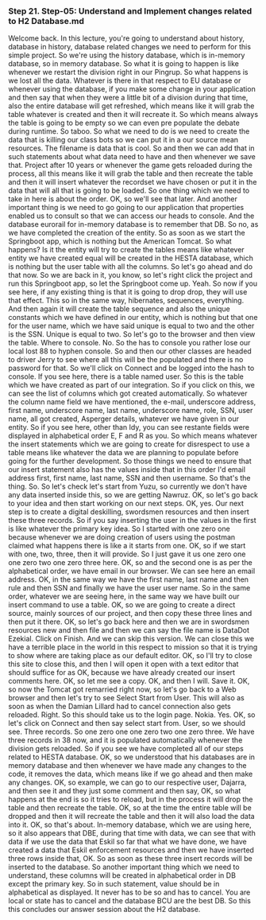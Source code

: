 
### Step 21. Step-05: Understand and Implement changes related to H2 Database.md
Welcome back.  In this lecture, you're going to understand about history, database in history, database related  changes we need to perform for this simple project.  So we're using the history database, which is in-memory database, so in memory database.  So what it is going to happen is like whenever we restart the division right in our Pingrup.  So what happens is we lost all the data.  Whatever is there in that respect to EU database or whenever using the database, if you make some change  in your application and then say that when they were a little bit of a division during that time, also  the entire database will get refreshed, which means like it will grab the table whatever is created  and then it will recreate it.  So which means always the table is going to be empty so we can even pre populate the debate during runtime.  So taboo.  So what we need to do is we need to create the data that is killing our class bots so we can put it  in a our source mean resources.  The filename is data that is cool.  So and then we can add that in such statements about what data need to have and then whenever we save  that.  Project after 10 years or whenever the game gets reloaded during the process, all this means like it  will grab the table and then recreate the table and then it will insert whatever the recordset we have  chosen or put it in the data that will all that is going to be loaded.  So one thing which we need to take in here is about the order.  OK, so we'll see that later.  And another important thing is we need to go going to our application that properties enabled us to  consult so that we can access our heads to console.  And the database eurorail for in-memory database is to remember that DB.  So no, as we have completed the creation of the entity.  So as soon as we start the Springboot app, which is nothing but the American Tomcat.  So what happens?  Is it the entity will try to create the tables means like whatever entity we have created equal will  be created in the HESTA database, which is nothing but the user table with all the columns.  So let's go ahead and do that now.  So we are back in it, you know, so let's right click the project and run this Springboot app, so  let the Springboot come up.  Yeah.  So now if you see here, if any existing thing is that it is going to drop drop, they will use that  effect.  This so in the same way, hibernates, sequences, everything.  And then again it will create the table sequence and also the unique constants which we have defined  in our entity, which is nothing but that one for the user name, which we have said unique is equal  to two and the other is the SSN.  Unique is equal to two.  So let's go to the browser and then view the table.  Where to console.  No.  So the has to console you rather lose our local lost 88 to hyphen console.  So and then our other classes are headed to driver Jerry to see where all this will be the populated  and there is no password for that.  So we'll click on Connect and be logged into the hash to console.  If you see here, there is a table named user.  So this is the table which we have created as part of our integration.  So if you click on this, we can see the list of columns which got created automatically.  So whatever the column name field we have mentioned, the e-mail, underscore address, first name,  underscore name, last name, underscore name, role, SSN, user name, all got created, Asperger  details, whatever we have given in our entity.  So if you see here, other than Idy, you can see restante fields were displayed in alphabetical order  E, F and R as you.  So which means whatever the insert statements which we are going to create for disrespect to use a table  means like whatever the data we are planning to populate before going for the further development.  So those things we need to ensure that our insert statement also has the values inside that in this  order I'd email address first, first name, last name, SSN and then username.  So that's the thing.  So.  So let's check let's start from Yuzu, so currently we don't have any data inserted inside this, so  we are getting Nawruz.  OK, so let's go back to your idea and then start working on our next steps.  OK, yes.  Our next step is to create a digital deskilling, swordsmen resources and then insert these three records.  So if you say inserting the user in the values in the first is like whatever the primary key idea.  So I started with one zero one because whenever we are doing creation of users using the postman claimed  what happens there is like a it starts from one.  OK, so if we start with one, two, three, then it will provide.  So I just gave it us one zero one one zero two one zero three here.  OK, so and the second one is as per the alphabetical order, we have email in our browser.  We can see here an email address.  OK, in the same way we have the first name, last name and then rule and then SSN and finally we have  the user user name.  So in the same order, whatever we are seeing here, in the same way we have built our insert command  to use a table.  OK, so we are going to create a direct source, mainly sources of our project, and then copy these  three lines and then put it there.  OK, so let's go back here and then we are in swordsmen resources new and then file and then we can  say the file name is DataDot Ezekial.  Click on Finish.  And we can skip this version.  We can close this we have a terrible place in the world in this respect to mission so that it is trying  to show where are taking place as our default editor.  OK, so I'll try to close this site to close this, and then I will open it open with a text editor  that should suffice for as OK, because we have already created our insert comments here.  OK, so let me see a copy.  OK, and then I will.  Save it.  OK, so now the Tomcat got remarried right now, so let's go back to a Web browser and then let's try  to see Select Start from User.  This will also as soon as when the Damian Lillard had to cancel connection also gets reloaded.  Right.  So this should take us to the login page.  Nokia.  Yes.  OK, so let's click on Connect and then say select start from.  User, so we should see.  Three records.  So one zero one one zero two one zero three.  We have three records in 38 now, and it is populated automatically whenever the division gets reloaded.  So if you see we have completed all of our steps related to HESTA database.  OK, so we understood that his databases are in memory database and then whenever we have made any changes  to the code, it removes the data, which means like if we go ahead and then make any changes.  OK, so example, we can go to our respective user, Dajarra, and then see it and they just some comment  and then say, OK, so what happens at the end is so it tries to reload, but in the process it will  drop the table and then recreate the table.  OK, so at the time the entire table will be dropped and then it will recreate the table and then it  will also load the data into it.  OK, so that's about.  In-memory database, which we are using here, so it also appears that DBE, during that time with data,  we can see that with data if we use the data that Eskil so far that what we have done, we have created  a data that Eskil enforcement resources and then we have inserted three rows inside that, OK.  So as soon as these three insert records will be inserted to the database.  So another important thing which we need to understand, these columns will be created in alphabetical  order in DB except the primary key.  So in such statement, value should be in alphabetical as displayed.  It never has to be so and has to cancel.  You are local or state has to cancel and the database BCU are the best DB.  So this this concludes our answer session about the H2 database.
